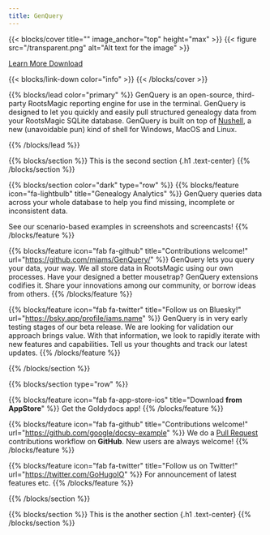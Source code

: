 ```yaml
---
title: GenQuery
---
```


{{< blocks/cover title="" image_anchor="top" height="max" >}}
{{< figure src="/transparent.png" alt="Alt text for the image" >}}

<a class="btn btn-lg btn-primary me-3 mb-4" href="/docs/"> Learn More
<i class="fas fa-arrow-alt-circle-right ms-2"></i> </a>
<a class="btn btn-lg btn-secondary me-3 mb-4" href="https://github.com/google/docsy-example">
Download <i class="fab fa-github ms-2 "></i> </a>

{{< blocks/link-down color="info" >}} {{< /blocks/cover >}}

{{% blocks/lead color="primary" %}} GenQuery is an open-source, third-party
RootsMagic reporting engine for use in the terminal. GenQuery is designed to let
you quickly and easily pull structured genealogy data from your RootsMagic
SQLite database. GenQuery is built on top of [Nushell](https://www.nushell.sh/),
a new (unavoidable pun) kind of shell for Windows, MacOS and Linux.

{{% /blocks/lead %}}

{{% blocks/section %}} This is the second section {.h1 .text-center}
{{% /blocks/section %}}

{{% blocks/section color="dark" type="row" %}}
{{% blocks/feature icon="fa-lightbulb" title="Genealogy Analytics" %}} GenQuery
queries data across your whole database to help you find missing, incomplete or
inconsistent data.

See our scenario-based examples in screenshots and screencasts!
{{% /blocks/feature %}}

{{% blocks/feature icon="fab fa-github" title="Contributions welcome!" url="https://github.com/miams/GenQuery/" %}}
GenQuery lets you query your data, your way. We all store data in RootsMagic
using our own processes. Have your designed a better mousetrap? GenQuery
extensions codifies it. Share your innovations among our community, or borrow
ideas from others. {{% /blocks/feature %}}

{{% blocks/feature icon="fab fa-twitter" title="Follow us on Bluesky!" url="https://bsky.app/profile/iams.name" %}}
GenQuery is in very early testing stages of our beta release. We are looking for
validation our approach brings value. With that information, we look to rapidly
iterate with new features and capabilities. Tell us your thoughts and track our
latest updates. {{% /blocks/feature %}}

{{% /blocks/section %}}

{{% blocks/section type="row" %}}

{{% blocks/feature icon="fab fa-app-store-ios" title="Download **from AppStore**" %}}
Get the Goldydocs app! {{% /blocks/feature %}}

{{% blocks/feature icon="fab fa-github" title="Contributions welcome!"
    url="https://github.com/google/docsy-example" %}} We do a [Pull Request](https://github.com/google/docsy-example/pulls)
contributions workflow on **GitHub**. New users are always welcome! {{% /blocks/feature %}}

{{% blocks/feature icon="fab fa-twitter" title="Follow us on Twitter!"
    url="https://twitter.com/GoHugoIO" %}} For announcement of latest features etc.
{{% /blocks/feature %}}

{{% /blocks/section %}}

{{% blocks/section %}} This is the another section {.h1 .text-center}
{{% /blocks/section %}}

